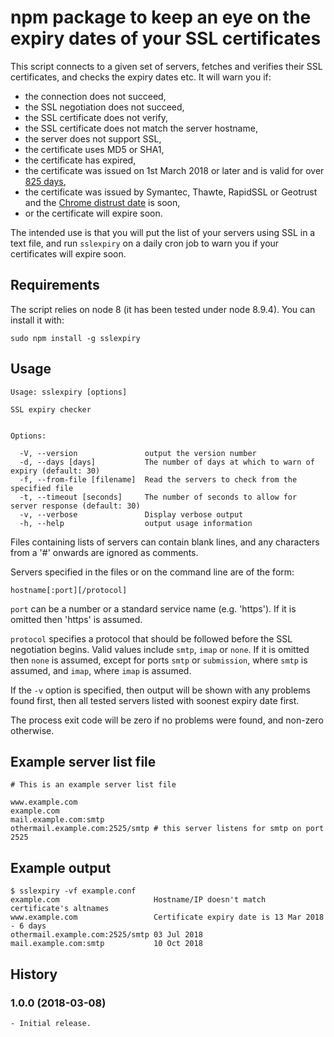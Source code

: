npm package to keep an eye on the expiry dates of your SSL certificates
=======================================================================

This script connects to a given set of servers, fetches and verifies their
SSL certificates, and checks the expiry dates etc. It will warn you if:

  * the connection does not succeed,
  * the SSL negotiation does not succeed,
  * the SSL certificate does not verify,
  * the SSL certificate does not match the server hostname,
  * the server does not support SSL,
  * the certificate uses MD5 or SHA1,
  * the certificate has expired,
  * the certificate was issued on 1st March 2018 or later
    and is valid for over [825 days](https://cabforum.org/2017/03/17/ballot-193-825-day-certificate-lifetimes/),
  * the certificate was issued by Symantec, Thawte, RapidSSL or Geotrust
    and the [Chrome distrust date](https://security.googleblog.com/2017/09/chromes-plan-to-distrust-symantec.html) is soon,
  * or the certificate will expire soon.

The intended use is that you will put the list of your servers using
SSL in a text file, and run `sslexpiry` on a daily cron job to warn
you if your certificates will expire soon.


Requirements
------------

The script relies on node 8 (it has been tested under node 8.9.4).
You can install it with:

    sudo npm install -g sslexpiry


Usage
-----

    Usage: sslexpiry [options]
  
    SSL expiry checker
  
  
    Options:
  
      -V, --version               output the version number
      -d, --days [days]           The number of days at which to warn of expiry (default: 30)
      -f, --from-file [filename]  Read the servers to check from the specified file
      -t, --timeout [seconds]     The number of seconds to allow for server response (default: 30)
      -v, --verbose               Display verbose output
      -h, --help                  output usage information

Files containing lists of servers can contain blank lines, and any
characters from a '#' onwards are ignored as comments.

Servers specified in the files or on the command line are of the form:

    hostname[:port][/protocol]

`port` can be a number or a standard service name (e.g. 'https'). If it
is omitted then 'https' is assumed.

`protocol` specifies a protocol that should be followed before the SSL
negotiation begins. Valid values include `smtp`, `imap` or `none`. If
it is omitted then `none` is assumed, except for ports `smtp` or
`submission`, where `smtp` is assumed, and `imap`, where `imap` is
assumed.

If the `-v` option is specified, then output will be shown with any problems
found first, then all tested servers listed with soonest expiry date first.

The process exit code will be zero if no problems were found, and
non-zero otherwise.


Example server list file
------------------------

    # This is an example server list file

    www.example.com
    example.com
    mail.example.com:smtp
    othermail.example.com:2525/smtp # this server listens for smtp on port 2525


Example output
--------------

    $ sslexpiry -vf example.conf
    example.com                     Hostname/IP doesn't match certificate's altnames
    www.example.com                 Certificate expiry date is 13 Mar 2018 - 6 days
    othermail.example.com:2525/smtp 03 Jul 2018
    mail.example.com:smtp           10 Oct 2018


History
-------

### 1.0.0 (2018-03-08)

    - Initial release.
